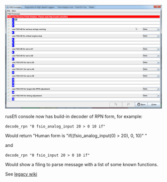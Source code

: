 ![img](overview/FSIO/FSIO_for_idle_target.png)

rusEfi console now has build-in decoder of RPN form, for example:

```decode_rpn "0 fsio_analog_input 20 > 0 10 if"```

Would return "Human form is "if((fsio_analog_input(0) > 20), 0, 10)"
"

and

```decode_rpn "0 fsio_input 20 > 0 10 if"```

Would show a filing to parse message with a list of some known functions.



See [legacy wiki](https://rusefi.com/wiki/index.php?title=Manual:Flexible_Logic)